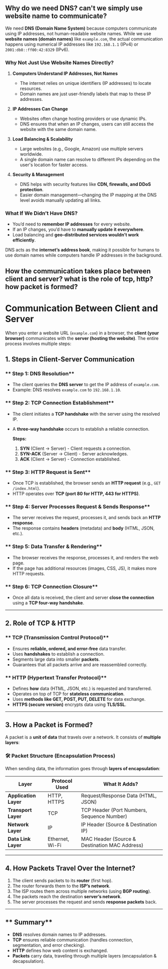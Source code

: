 
## Why do we need DNS? can't we simply use website name to communicate?
We need **DNS (Domain Name System)** because computers communicate using IP addresses, not human-readable website names. While we use **website names (domain names)** like `example.com`, the actual communication happens using numerical IP addresses like `192.168.1.1` (IPv4) or `2001:db8::ff00:42:8329` (IPv6).  

### Why Not Just Use Website Names Directly?
1. **Computers Understand IP Addresses, Not Names**  
   - The internet relies on unique identifiers (IP addresses) to locate resources.
   - Domain names are just user-friendly labels that map to these IP addresses.

2. **IP Addresses Can Change**  
   - Websites often change hosting providers or use dynamic IPs.
   - DNS ensures that when an IP changes, users can still access the website with the same domain name.

3. **Load Balancing & Scalability**  
   - Large websites (e.g., Google, Amazon) use multiple servers worldwide.
   - A single domain name can resolve to different IPs depending on the user's location for faster access.

4. **Security & Management**  
   - DNS helps with security features like **CDN, firewalls, and DDoS protection**.
   - Easier domain management—changing the IP mapping at the DNS level avoids manually updating all links.

### What If We Didn’t Have DNS?  
- You’d need to **remember IP addresses** for every website.  
- If an IP changes, you’d have to **manually update it everywhere**.  
- Load balancing and **geo-distributed services wouldn’t work efficiently**.  

DNS acts as the **internet’s address book**, making it possible for humans to use domain names while computers handle IP addresses in the background.


## How the communication takes place between client and server? what is the role of tcp, http? how packet is formed? 

# Communication Between Client and Server

When you enter a website URL (`example.com`) in a browser, the **client (your browser)** communicates with the **server (hosting the website)**. The entire process involves multiple steps:

## **1. Steps in Client-Server Communication**
### **  Step 1: DNS Resolution**
- The client queries the **DNS server** to get the IP address of `example.com`.
- Example: DNS resolves `example.com` to `192.168.1.10`.

### **  Step 2: TCP Connection Establishment**
- The client initiates a **TCP handshake** with the server using the resolved IP.
- A **three-way handshake** occurs to establish a reliable connection.
  
  **Steps:**
  1. **SYN** (Client → Server) - Client requests a connection.
  2. **SYN-ACK** (Server → Client) - Server acknowledges.
  3. **ACK** (Client → Server) - Connection established.

### **  Step 3: HTTP Request is Sent**
- Once TCP is established, the browser sends an **HTTP request** (e.g., `GET /index.html`).
- HTTP operates over **TCP (port 80 for HTTP, 443 for HTTPS)**.

### **  Step 4: Server Processes Request & Sends Response**
- The server receives the request, processes it, and sends back an **HTTP response**.
- The response contains **headers** (metadata) and **body** (HTML, JSON, etc.).

### **  Step 5: Data Transfer & Rendering**
- The browser receives the response, processes it, and renders the web page.
- If the page has additional resources (images, CSS, JS), it makes more HTTP requests.

### **  Step 6: TCP Connection Closure**
- Once all data is received, the client and server **close the connection** using a **TCP four-way handshake**.

---

## **2. Role of TCP & HTTP**
### **  TCP (Transmission Control Protocol)**
- Ensures **reliable, ordered, and error-free** data transfer.
- Uses **handshakes** to establish a connection.
- Segments large data into smaller **packets**.
- Guarantees that all packets arrive and are reassembled correctly.

### **  HTTP (Hypertext Transfer Protocol)**
- Defines **how** data (HTML, JSON, etc.) is requested and transferred.
- Operates on top of TCP for **stateless communication**.
- Uses **methods like GET, POST, PUT, DELETE** for data exchange.
- **HTTPS (secure version)** encrypts data using **TLS/SSL**.

---

## **3. How a Packet is Formed?**
A packet is a **unit of data** that travels over a network. It consists of **multiple layers**:

### **🛠️ Packet Structure (Encapsulation Process)**
When sending data, the information goes through **layers of encapsulation**:

| **Layer**            | **Protocol Used** | **What It Adds?**                               |
|----------------------|------------------|--------------------------------------------------|
| **Application Layer** | HTTP, HTTPS      | Request/Response Data (HTML, JSON)              |
| **Transport Layer**  | TCP              | TCP Header (Port Numbers, Sequence Number)      |
| **Network Layer**    | IP               | IP Header (Source & Destination IP)            |
| **Data Link Layer**  | Ethernet, Wi-Fi  | MAC Header (Source & Destination MAC Address)  |

---

## **4. How Packets Travel Over the Internet?**
1. The client sends packets to its **router** (first hop).
2. The router forwards them to the **ISP’s network**.
3. The ISP routes them across multiple networks (using **BGP routing**).
4. The packets reach the destination **server’s network**.
5. The server processes the request and sends **response packets** back.

---

## **  Summary**
- **DNS** resolves domain names to IP addresses.
- **TCP** ensures reliable communication (handles connection, segmentation, and error checking).
- **HTTP** defines how web content is exchanged.
- **Packets** carry data, traveling through multiple layers (encapsulation & decapsulation).
